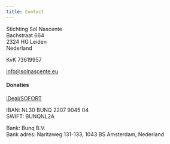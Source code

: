 ```yaml
---
title: Contact
---
```


Stichting Sol Nascente<br>
Bachstraat 664<br>
2324 HG Leiden<br>
Nederland

KvK 73619957

[info@solnascente.eu](mailto:info@solnascente.eu)

#### Donaties

[iDeal/SOFORT](https://bunq.me/solnascente)

IBAN: NL30 BUNQ 2207 9045 04<br>
SWIFT: BUNQNL2A

Bank: Bunq B.V.<br>
Bank adres: Naritaweg 131-133, 1043 BS Amsterdam, Nederland
